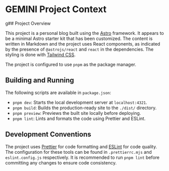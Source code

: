 # GEMINI Project Context

g## Project Overview

This project is a personal blog built using the [Astro](https://astro.build/) framework. It appears to be a minimal Astro starter kit that has been customized. The content is written in Markdown and the project uses React components, as indicated by the presence of `@astrojs/react` and `react` in the dependencies. The styling is done with [Tailwind CSS](https://tailwindcss.com/).

The project is configured to use `pnpm` as the package manager.

## Building and Running

The following scripts are available in `package.json`:

*   `pnpm dev`: Starts the local development server at `localhost:4321`.
*   `pnpm build`: Builds the production-ready site to the `./dist/` directory.
*   `pnpm preview`: Previews the built site locally before deploying.
*   `pnpm lint`: Lints and formats the code using Prettier and ESLint.

## Development Conventions

The project uses [Prettier](https://prettier.io/) for code formatting and [ESLint](https://eslint.org/) for code quality. The configuration for these tools can be found in `.prettierrc.mjs` and `eslint.config.js` respectively. It is recommended to run `pnpm lint` before committing any changes to ensure code consistency.
